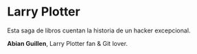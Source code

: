 # Larry Plotter

Esta saga de libros cuentan la historia de un hacker excepcional.


**Abian Guillen**, Larry Plotter fan & Git lover.


